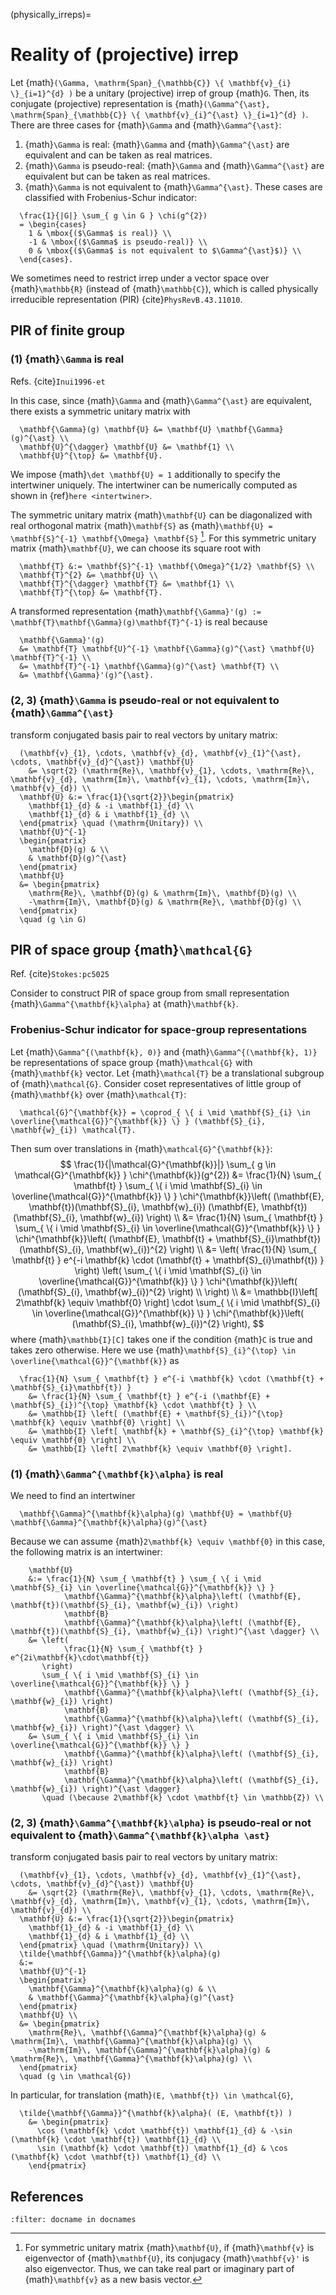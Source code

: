 (physically_irreps)=
# Reality of (projective) irrep

Let {math}`(\Gamma, \mathrm{Span}_{\mathbb{C}} \{ \mathbf{v}_{i} \}_{i=1}^{d} )` be a unitary (projective) irrep of group {math}`G`.
Then, its conjugate (projective) representation is {math}`(\Gamma^{\ast}, \mathrm{Span}_{\mathbb{C}} \{ \mathbf{v}_{i}^{\ast} \}_{i=1}^{d} )`.
There are three cases for {math}`\Gamma` and {math}`\Gamma^{\ast}`:
1. {math}`\Gamma` is real: {math}`\Gamma` and {math}`\Gamma^{\ast}` are equivalent and can be taken as real matrices.
2. {math}`\Gamma` is pseudo-real: {math}`\Gamma` and {math}`\Gamma^{\ast}` are equivalent but can be taken as real matrices.
3. {math}`\Gamma` is not equivalent to {math}`\Gamma^{\ast}`.
These cases are classified with Frobenius-Schur indicator:
```{math}
  \frac{1}{|G|} \sum_{ g \in G } \chi(g^{2})
  = \begin{cases}
    1 & \mbox{($\Gamma$ is real)} \\
    -1 & \mbox{($\Gamma$ is pseudo-real)} \\
    0 & \mbox{($\Gamma$ is not equivalent to $\Gamma^{\ast}$)} \\
  \end{cases}.
```

We sometimes need to restrict irrep under a vector space over {math}`\mathbb{R}` (instead of {math}`\mathbb{C}`), which is called physically irreducible representation (PIR) {cite}`PhysRevB.43.11010`.

## PIR of finite group

### (1) {math}`\Gamma` is real

Refs. {cite}`Inui1996-et`

In this case, since {math}`\Gamma` and {math}`\Gamma^{\ast}` are equivalent, there exists a symmetric unitary matrix with
```{math}
  \mathbf{\Gamma}(g) \mathbf{U} &= \mathbf{U} \mathbf{\Gamma}(g)^{\ast} \\
  \mathbf{U}^{\dagger} \mathbf{U} &= \mathbf{1} \\
  \mathbf{U}^{\top} &= \mathbf{U}.
```
We impose {math}`\det \mathbf{U} = 1` additionally to specify the intertwiner uniquely.
The intertwiner can be numerically computed as shown in {ref}`here <intertwiner>`.

The symmetric unitary matrix {math}`\mathbf{U}` can be diagonalized with real orthogonal matrix {math}`\mathbf{S}` as {math}`\mathbf{U} = \mathbf{S}^{-1} \mathbf{\Omega} \mathbf{S}` [^sym_unitary].
For this symmetric unitary matrix {math}`\mathbf{U}`, we can choose its square root with
```{math}
  \mathbf{T} &:= \mathbf{S}^{-1} \mathbf{\Omega}^{1/2} \mathbf{S} \\
  \mathbf{T}^{2} &= \mathbf{U} \\
  \mathbf{T}^{\dagger} \mathbf{T} &= \mathbf{1} \\
  \mathbf{T}^{\top} &= \mathbf{T}.
```

A transformed representation {math}`\mathbf{\Gamma}'(g) := \mathbf{T}\mathbf{\Gamma}(g)\mathbf{T}^{-1}` is real because
```{math}
  \mathbf{\Gamma}'(g)
  &= \mathbf{T} \mathbf{U}^{-1} \mathbf{\Gamma}(g)^{\ast} \mathbf{U} \mathbf{T}^{-1} \\
  &= \mathbf{T}^{-1} \mathbf{\Gamma}(g)^{\ast} \mathbf{T} \\
  &= \mathbf{\Gamma}'(g)^{\ast}.
```

[^sym_unitary]: For symmetric unitary matrix {math}`\mathbf{U}`, if {math}`\mathbf{v}` is eigenvector of {math}`\mathbf{U}`, its conjugacy {math}`\mathbf{v}'` is also eigenvector.
    Thus, we can take real part or imaginary part of {math}`\mathbf{v}` as a new basis vector.

### (2, 3) {math}`\Gamma` is pseudo-real or not equivalent to {math}`\Gamma^{\ast}`

transform conjugated basis pair to real vectors by unitary matrix:
```{math}
  (\mathbf{v}_{1}, \cdots, \mathbf{v}_{d}, \mathbf{v}_{1}^{\ast}, \cdots, \mathbf{v}_{d}^{\ast}) \mathbf{U}
    &= \sqrt{2} (\mathrm{Re}\, \mathbf{v}_{1}, \cdots, \mathrm{Re}\, \mathbf{v}_{d}, \mathrm{Im}\, \mathbf{v}_{1}, \cdots, \mathrm{Im}\, \mathbf{v}_{d}) \\
  \mathbf{U} &:= \frac{1}{\sqrt{2}}\begin{pmatrix}
    \mathbf{1}_{d} & -i \mathbf{1}_{d} \\
    \mathbf{1}_{d} & i \mathbf{1}_{d} \\
  \end{pmatrix} \quad (\mathrm{Unitary}) \\
  \mathbf{U}^{-1}
  \begin{pmatrix}
    \mathbf{D}(g) & \\
    & \mathbf{D}(g)^{\ast}
  \end{pmatrix}
  \mathbf{U}
  &= \begin{pmatrix}
    \mathrm{Re}\, \mathbf{D}(g) & \mathrm{Im}\, \mathbf{D}(g) \\
    -\mathrm{Im}\, \mathbf{D}(g) & \mathrm{Re}\, \mathbf{D}(g) \\
  \end{pmatrix}
  \quad (g \in G)
```

## PIR of space group {math}`\mathcal{G}`

Ref. {cite}`Stokes:pc5025`

Consider to construct PIR of space group from small representation {math}`\Gamma^{\mathbf{k}\alpha}` at {math}`\mathbf{k}`.

### Frobenius-Schur indicator for space-group representations

Let {math}`\Gamma^{(\mathbf{k}, 0)}` and {math}`\Gamma^{(\mathbf{k}, 1)}` be representations of space group {math}`\mathcal{G}` with {math}`\mathbf{k}` vector.
Let {math}`\mathcal{T}` be a translational subgroup of {math}`\mathcal{G}`.
Consider coset representatives of little group of {math}`\mathbf{k}` over {math}`\mathcal{T}`:
```{math}
  \mathcal{G}^{\mathbf{k}} = \coprod_{ \{ i \mid \mathbf{S}_{i} \in \overline{\mathcal{G}}^{\mathbf{k}} \} } (\mathbf{S}_{i}, \mathbf{w}_{i}) \mathcal{T}.
```

Then sum over translations in {math}`\mathcal{G}^{\mathbf{k}}`:
$$
  \frac{1}{|\mathcal{G}^{\mathbf{k}}|} \sum_{ g \in \mathcal{G}^{\mathbf{k}} } \chi^{\mathbf{k}}(g^{2})
  &= \frac{1}{N} \sum_{ \mathbf{t} } \sum_{ \{ i \mid \mathbf{S}_{i} \in \overline{\mathcal{G}}^{\mathbf{k}} \} }
      \chi^{\mathbf{k}}\left( (\mathbf{E}, \mathbf{t})(\mathbf{S}_{i}, \mathbf{w}_{i}) (\mathbf{E}, \mathbf{t})(\mathbf{S}_{i}, \mathbf{w}_{i}) \right) \\
  &= \frac{1}{N} \sum_{ \mathbf{t} } \sum_{ \{ i \mid \mathbf{S}_{i} \in \overline{\mathcal{G}}^{\mathbf{k}} \} }
      \chi^{\mathbf{k}}\left( (\mathbf{E}, \mathbf{t} + \mathbf{S}_{i}\mathbf{t})(\mathbf{S}_{i}, \mathbf{w}_{i})^{2} \right) \\
  &= \left(
        \frac{1}{N} \sum_{ \mathbf{t} } e^{-i \mathbf{k} \cdot (\mathbf{t} + \mathbf{S}_{i}\mathbf{t}) }
     \right)
     \left(
        \sum_{ \{ i \mid \mathbf{S}_{i} \in \overline{\mathcal{G}}^{\mathbf{k}} \} } \chi^{\mathbf{k}}\left( (\mathbf{S}_{i}, \mathbf{w}_{i})^{2} \right) \\
     \right) \\
  &= \mathbb{I}\left[ 2\mathbf{k} \equiv \mathbf{0} \right] \cdot
      \sum_{ \{ i \mid \mathbf{S}_{i} \in \overline{\mathcal{G}}^{\mathbf{k}} \} } \chi^{\mathbf{k}}\left( (\mathbf{S}_{i}, \mathbf{w}_{i})^{2} \right),
$$
where {math}`\mathbb{I}[C]` takes one if the condition {math}`C` is true and takes zero otherwise.
Here we use {math}`\mathbf{S}_{i}^{\top} \in \overline{\mathcal{G}}^{\mathbf{k}}` as
```{math}
  \frac{1}{N} \sum_{ \mathbf{t} } e^{-i \mathbf{k} \cdot (\mathbf{t} + \mathbf{S}_{i}\mathbf{t}) }
    &= \frac{1}{N} \sum_{ \mathbf{t} } e^{-i (\mathbf{E} + \mathbf{S}_{i})^{\top} \mathbf{k} \cdot \mathbf{t} } \\
    &= \mathbb{I} \left[ (\mathbf{E} + \mathbf{S}_{i})^{\top} \mathbf{k} \equiv \mathbf{0} \right] \\
    &= \mathbb{I} \left[ \mathbf{k} + \mathbf{S}_{i}^{\top} \mathbf{k} \equiv \mathbf{0} \right] \\
    &= \mathbb{I} \left[ 2\mathbf{k} \equiv \mathbf{0} \right].
```

### (1) {math}`\Gamma^{\mathbf{k}\alpha}` is real

We need to find an intertwiner
```{math}
  \mathbf{\Gamma}^{\mathbf{k}\alpha}(g) \mathbf{U} = \mathbf{U} \mathbf{\Gamma}^{\mathbf{k}\alpha}(g)^{\ast}
```

Because we can assume {math}`2\mathbf{k} \equiv \mathbf{0}` in this case, the following matrix is an intertwiner:
```{math}
    \mathbf{U}
    &:= \frac{1}{N} \sum_{ \mathbf{t} } \sum_{ \{ i \mid \mathbf{S}_{i} \in \overline{\mathcal{G}}^{\mathbf{k}} \} }
            \mathbf{\Gamma}^{\mathbf{k}\alpha}\left( (\mathbf{E}, \mathbf{t})(\mathbf{S}_{i}, \mathbf{w}_{i}) \right)
            \mathbf{B}
            \mathbf{\Gamma}^{\mathbf{k}\alpha}\left( (\mathbf{E}, \mathbf{t})(\mathbf{S}_{i}, \mathbf{w}_{i}) \right)^{\ast \dagger} \\
    &= \left(
            \frac{1}{N} \sum_{ \mathbf{t} } e^{2i\mathbf{k}\cdot\mathbf{t}}
       \right)
       \sum_{ \{ i \mid \mathbf{S}_{i} \in \overline{\mathcal{G}}^{\mathbf{k}} \} }
            \mathbf{\Gamma}^{\mathbf{k}\alpha}\left( (\mathbf{S}_{i}, \mathbf{w}_{i}) \right)
            \mathbf{B}
            \mathbf{\Gamma}^{\mathbf{k}\alpha}\left( (\mathbf{S}_{i}, \mathbf{w}_{i}) \right)^{\ast \dagger} \\
    &= \sum_{ \{ i \mid \mathbf{S}_{i} \in \overline{\mathcal{G}}^{\mathbf{k}} \} }
            \mathbf{\Gamma}^{\mathbf{k}\alpha}\left( (\mathbf{S}_{i}, \mathbf{w}_{i}) \right)
            \mathbf{B}
            \mathbf{\Gamma}^{\mathbf{k}\alpha}\left( (\mathbf{S}_{i}, \mathbf{w}_{i}) \right)^{\ast \dagger}
       \quad (\because 2\mathbf{k} \cdot \mathbf{t} \in \mathbb{Z}) \\
```


### (2, 3) {math}`\Gamma^{\mathbf{k}\alpha}` is pseudo-real or not equivalent to {math}`\Gamma^{\mathbf{k}\alpha \ast}`

transform conjugated basis pair to real vectors by unitary matrix:
```{math}
  (\mathbf{v}_{1}, \cdots, \mathbf{v}_{d}, \mathbf{v}_{1}^{\ast}, \cdots, \mathbf{v}_{d}^{\ast}) \mathbf{U}
    &= \sqrt{2} (\mathrm{Re}\, \mathbf{v}_{1}, \cdots, \mathrm{Re}\, \mathbf{v}_{d}, \mathrm{Im}\, \mathbf{v}_{1}, \cdots, \mathrm{Im}\, \mathbf{v}_{d}) \\
  \mathbf{U} &:= \frac{1}{\sqrt{2}}\begin{pmatrix}
    \mathbf{1}_{d} & -i \mathbf{1}_{d} \\
    \mathbf{1}_{d} & i \mathbf{1}_{d} \\
  \end{pmatrix} \quad (\mathrm{Unitary}) \\
  \tilde{\mathbf{\Gamma}}^{\mathbf{k}\alpha}(g)
  &:=
  \mathbf{U}^{-1}
  \begin{pmatrix}
    \mathbf{\Gamma}^{\mathbf{k}\alpha}(g) & \\
    & \mathbf{\Gamma}^{\mathbf{k}\alpha}(g)^{\ast}
  \end{pmatrix}
  \mathbf{U} \\
  &= \begin{pmatrix}
    \mathrm{Re}\, \mathbf{\Gamma}^{\mathbf{k}\alpha}(g) & \mathrm{Im}\, \mathbf{\Gamma}^{\mathbf{k}\alpha}(g) \\
    -\mathrm{Im}\, \mathbf{\Gamma}^{\mathbf{k}\alpha}(g) & \mathrm{Re}\, \mathbf{\Gamma}^{\mathbf{k}\alpha}(g) \\
  \end{pmatrix}
  \quad (g \in \mathcal{G})
```

In particular, for translation {math}`(E, \mathbf{t}) \in \mathcal{G}`,
```{math}
  \tilde{\mathbf{\Gamma}}^{\mathbf{k}\alpha}( (E, \mathbf{t}) )
    &= \begin{pmatrix}
      \cos (\mathbf{k} \cdot \mathbf{t}) \mathbf{1}_{d} & -\sin (\mathbf{k} \cdot \mathbf{t}) \mathbf{1}_{d} \\
      \sin (\mathbf{k} \cdot \mathbf{t}) \mathbf{1}_{d} & \cos (\mathbf{k} \cdot \mathbf{t}) \mathbf{1}_{d} \\
    \end{pmatrix}
```


## References

```{bibliography}
:filter: docname in docnames
```
